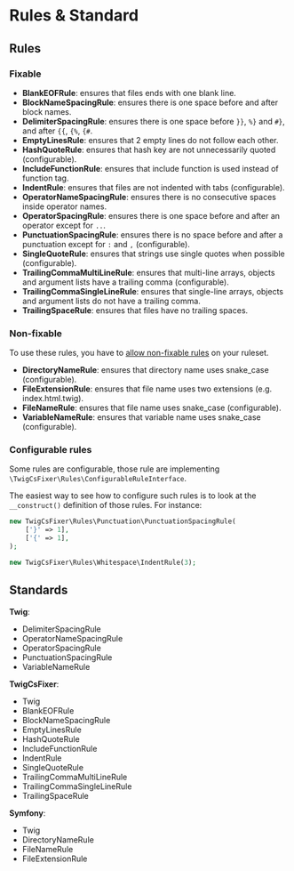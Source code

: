 # Rules & Standard

## Rules

### Fixable

- **BlankEOFRule**: ensures that files ends with one blank line.
- **BlockNameSpacingRule**: ensures there is one space before and after block names.
- **DelimiterSpacingRule**: ensures there is one space before `}}`, `%}` and `#}`, and after `{{`, `{%`, `{#`.
- **EmptyLinesRule**: ensures that 2 empty lines do not follow each other.
- **HashQuoteRule**: ensures that hash key are not unnecessarily quoted (configurable).
- **IncludeFunctionRule**: ensures that include function is used instead of function tag.
- **IndentRule**: ensures that files are not indented with tabs (configurable).
- **OperatorNameSpacingRule**: ensures there is no consecutive spaces inside operator names.
- **OperatorSpacingRule**: ensures there is one space before and after an operator except for `..`.
- **PunctuationSpacingRule**: ensures there is no space before and after a punctuation except for `:` and `,` (configurable).
- **SingleQuoteRule**: ensures that strings use single quotes when possible (configurable).
- **TrailingCommaMultiLineRule**: ensures that multi-line arrays, objects and argument lists have a trailing comma (configurable).
- **TrailingCommaSingleLineRule**: ensures that single-line arrays, objects and argument lists do not have a trailing comma.
- **TrailingSpaceRule**: ensures that files have no trailing spaces.

### Non-fixable

To use these rules, you have to [allow non-fixable rules](configuration.md#non-fixable-rules) on your ruleset.

- **DirectoryNameRule**: ensures that directory name uses snake_case (configurable).
- **FileExtensionRule**: ensures that file name uses two extensions (e.g. index.html.twig).
- **FileNameRule**: ensures that file name uses snake_case (configurable).
- **VariableNameRule**: ensures that variable name uses snake_case (configurable).

### Configurable rules

Some rules are configurable, those rule are implementing `\TwigCsFixer\Rules\ConfigurableRuleInterface`.

The easiest way to see how to configure such rules is to look at the `__construct()` definition
of those rules. For instance:
```php
new TwigCsFixer\Rules\Punctuation\PunctuationSpacingRule(
    ['}' => 1],
    ['{' => 1],
);

new TwigCsFixer\Rules\Whitespace\IndentRule(3);
```

## Standards

**Twig**:
- DelimiterSpacingRule
- OperatorNameSpacingRule
- OperatorSpacingRule
- PunctuationSpacingRule
- VariableNameRule

**TwigCsFixer**:
- Twig
- BlankEOFRule
- BlockNameSpacingRule
- EmptyLinesRule
- HashQuoteRule
- IncludeFunctionRule
- IndentRule
- SingleQuoteRule
- TrailingCommaMultiLineRule
- TrailingCommaSingleLineRule
- TrailingSpaceRule

**Symfony**:
- Twig
- DirectoryNameRule
- FileNameRule
- FileExtensionRule
